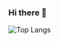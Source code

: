 ### Hi there 👋
![Top Langs](https://github-readme-stats.vercel.app/api/top-langs/?username=あなたのユーザー名&layout=compact&theme=vue)

<!--
**rs220122/rs220122** is a ✨ _special_ ✨ repository because its `README.md` (this file) appears on your GitHub profile.

Here are some ideas to get you started:

- 🔭 I’m currently working on ...
- 🌱 I’m currently learning ...
- 👯 I’m looking to collaborate on ...
- 🤔 I’m looking for help with ...
- 💬 Ask me about ...
- 📫 How to reach me: ...
- 😄 Pronouns: ...
- ⚡ Fun fact: ...
-->
